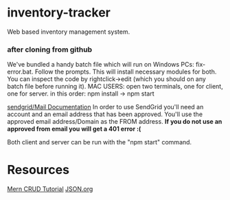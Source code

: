 # inventory-tracker

Web based inventory management system.

### after cloning from github

We've bundled a handy batch file which will run on Windows PCs: fix-error.bat.
Follow the prompts. This will install necessary modules for both. 
You can inspect the code by rightclick->edit (which you should on any batch file before running it).
MAC USERS: open two terminals, one for client, one for server. in this order: 
npm install -> npm start

[sendgrid/Mail Documentation](https://www.npmjs.com/package/@sendgrid/mail)
In order to use SendGrid you'll need an account and an email address that has been approved. You'll use the approved email address/Domain as the FROM address. **If you do not use an approved from email you will get a 401 error :(**

Both client and server can be run with the "npm start" command.

# Resources

[Mern CRUD Tutorial](https://www.djamware.com/post/59faec0a80aca7739224ee1f/building-crud-web-application-using-mern-stack)
[JSON.org](https://www.json.org/json-en.html)
